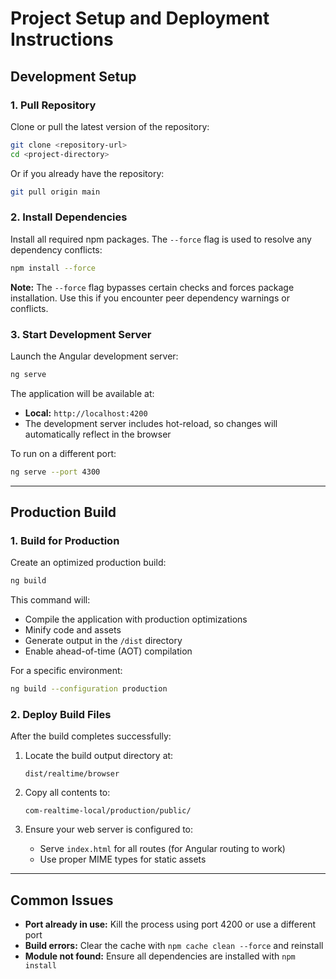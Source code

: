 # Project Setup and Deployment Instructions

## Development Setup

### 1. Pull Repository
Clone or pull the latest version of the repository:

```bash
git clone <repository-url>
cd <project-directory>
```

Or if you already have the repository:

```bash
git pull origin main
```

### 2. Install Dependencies
Install all required npm packages. The `--force` flag is used to resolve any dependency conflicts:

```bash
npm install --force
```

**Note:** The `--force` flag bypasses certain checks and forces package installation. Use this if you encounter peer dependency warnings or conflicts.

### 3. Start Development Server
Launch the Angular development server:

```bash
ng serve
```

The application will be available at:
- **Local:** `http://localhost:4200`
- The development server includes hot-reload, so changes will automatically reflect in the browser

To run on a different port:
```bash
ng serve --port 4300
```

---

## Production Build

### 1. Build for Production
Create an optimized production build:

```bash
ng build
```

This command will:
- Compile the application with production optimizations
- Minify code and assets
- Generate output in the `/dist` directory
- Enable ahead-of-time (AOT) compilation

For a specific environment:
```bash
ng build --configuration production
```

### 2. Deploy Build Files
After the build completes successfully:

1. Locate the build output directory at:
   ```
   dist/realtime/browser
   ```

2. Copy all contents to:
   ```
   com-realtime-local/production/public/
   ```

3. Ensure your web server is configured to:
   - Serve `index.html` for all routes (for Angular routing to work)
   - Use proper MIME types for static assets

---

## Common Issues

- **Port already in use:** Kill the process using port 4200 or use a different port
- **Build errors:** Clear the cache with `npm cache clean --force` and reinstall
- **Module not found:** Ensure all dependencies are installed with `npm install`